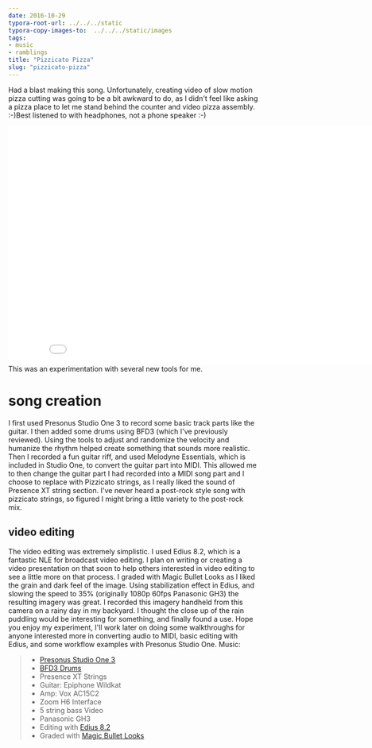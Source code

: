 ```yaml
---
date: 2016-10-29
typora-root-url: ../../../static
typora-copy-images-to:  ../../../static/images
tags:
- music
- ramblings
title: "Pizzicato Pizza"
slug: "pizzicato-pizza"
---
```


Had a blast making this song. Unfortunately, creating video of slow motion pizza cutting was going to be a bit awkward to do, as I didn't feel like asking a pizza place to let me stand behind the counter and video pizza assembly. :-)Best listened to with headphones, not a phone speaker :-)
<iframe width="853" height="480" src="ui8XTj23j2E?rel=0" frameborder="0" allowfullscreen></iframe>
 This was an experimentation with several new tools for me.

# song creation

I first used Presonus Studio One 3 to record some basic track parts like the guitar. I then added some drums using BFD3 (which I've previously reviewed). Using the tools to adjust and randomize the velocity and humanize the rhythm helped create something that sounds more realistic.
Then I recorded a fun guitar riff, and used Melodyne Essentials, which is included in Studio One, to convert the guitar part into MIDI. This allowed me to then change the guitar part I had recorded into a MIDI song part and I choose to replace with Pizzicato strings, as I really liked the sound of Presence XT string section. I've never heard a post-rock style song with pizzicato strings, so figured I might bring a little variety to the post-rock mix.

## video editing

The video editing was extremely simplistic. I used Edius 8.2, which is a fantastic NLE for broadcast video editing. I plan on writing or creating a video presentation on that soon to help others interested in video editing to see a little more on that process. I graded with Magic Bullet Looks as I liked the grain and dark feel of the image. Using stabilization effect in Edius, and slowing the speed to 35% (originally 1080p 60fps Panasonic GH3) the resulting imagery was great. I recorded this imagery handheld from this camera on a rainy day in my backyard. I thought the close up of the rain puddling would be interesting for something, and finally found a use.
Hope you enjoy my experiment, I'll work later on doing some walkthroughs for anyone interested more in converting audio to MIDI, basic editing with Edius, and some workflow examples with Presonus Studio One.
Music:

> *   [Presonus Studio One 3](http://bit.ly/2fqxkAq)
> *   [BFD3 Drums](http://bit.ly/2dHCt87)
> *   Presence XT Strings
> *   Guitar: Epiphone Wildkat
> *   Amp: Vox AC15C2
> *   Zoom H6 Interface
> *   5 string bass
>   Video
> *   Panasonic GH3
> *   Editing with [Edius 8.2 ](http://bit.ly/2fqxVlw)
> *   Graded with [Magic Bullet Looks](http://bit.ly/2fqzxvT)
